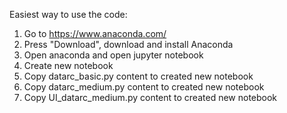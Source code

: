Easiest way to use the code:
1. Go to https://www.anaconda.com/
2. Press "Download", download and install Anaconda
3. Open anaconda and open jupyter notebook
4. Create new notebook
5. Copy datarc_basic.py content to created new notebook
6. Copy datarc_medium.py content to created new notebook
7. Copy UI_datarc_medium.py content to created new notebook
